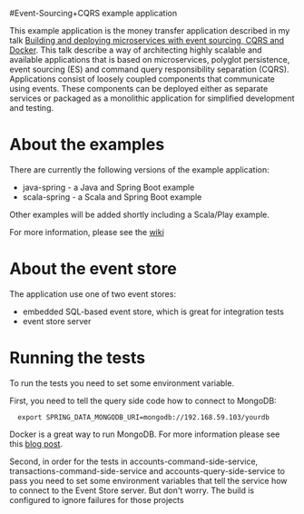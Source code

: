 #Event-Sourcing+CQRS example application

This example application is the money transfer application described in my talk [Building and deploying microservices with event sourcing, CQRS and Docker](http://plainoldobjects.com/presentations/building-and-deploying-microservices-with-event-sourcing-cqrs-and-docker/).
This talk describe a way of architecting highly scalable and available applications that is based on microservices, polyglot persistence, 
event sourcing (ES) and command query responsibility separation (CQRS).
Applications consist of loosely coupled components that communicate using events. 
These components can be deployed either as separate services or packaged as a monolithic application for simplified development and testing. 

# About the examples

There are currently the following versions of the example application:

  * java-spring - a Java and Spring Boot example
  * scala-spring - a Scala and Spring Boot example

Other examples will be added shortly including a Scala/Play example.

For more information, please see the [wiki](../../wiki)

# About the event store

The application use one of two event stores:

* embedded SQL-based event store, which is great for integration tests
* event store server

# Running the tests

To run the tests you need to set some environment variable.

First, you need to tell the query side code how to connect to MongoDB:

```
  export SPRING_DATA_MONGODB_URI=mongodb://192.168.59.103/yourdb
```

Docker is a great way to run MongoDB. 
For more information please see this [blog post](http://plainoldobjects.com/2015/01/14/need-to-install-mongodb-rabbitmq-or-mysql-use-docker-to-simplify-dev-and-test/).

Second, in order for the tests in accounts-command-side-service, transactions-command-side-service and accounts-query-side-service to pass you need to set some environment variables that tell the service how to connect to the Event Store server.
But don't worry. The build is configured to ignore failures for those projects

